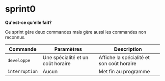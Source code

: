 # sprint0

**Qu'est-ce qu'elle fait?**

Ce sprint gère deux commandes mais gère aussi les commandes non reconnus.

Commande | Paramètres | Description
-------- | ---------- | -----------
`developpe` | Une spécialité et un coût horaire | Affiche la spécialité et son coût horaire
`interruption` | Aucun | Met fin au programme
